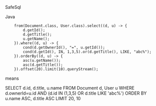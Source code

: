 SafeSql

Java

        from(Document.class, User.class).select((d, u) -> {
            d.getId();
            d.getTitle();
            u.getName();
        }).where((d, u) -> {
            cond(d.getOwnerId(), "=", u.getId());
            cond(d.getId(), IN, 1,3,5).or(d.getTitle(), LIKE, "abc%");
        }).orderBy((d, u) -> {
            asc(u.getName());
            asc(d.getTitle());
        }).offset(20).limit(10).queryStream();

means

SELECT d.id, d.title, u.name
FROM Document d, User u
WHERE d.ownerId=u.id AND (d.id IN (1,3,5) OR d.title LIKE 'abc%')
ORDER BY u.name ASC, d.title ASC
LIMIT 20, 10
